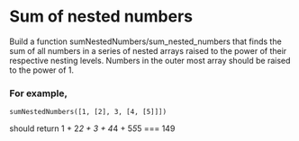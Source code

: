 # Sum of nested numbers

Build a function sumNestedNumbers/sum_nested_numbers that finds the sum of all numbers in a series of nested arrays raised to the power of their respective nesting levels. Numbers in the outer most array should be raised to the power of 1.

### For example,
```
sumNestedNumbers([1, [2], 3, [4, [5]]])
```
should return 1 + 2*2 + 3 + 4*4 + 5*5*5 === 149